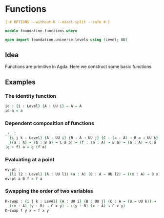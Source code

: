 # Functions

```agda
{-# OPTIONS --without-K --exact-split --safe #-}

module foundation.functions where

open import foundation.universe-levels using (Level; UU)
```

## Idea

Functions are primitive in Agda. Here we construct some basic functions

## Examples

### The identity function

```agda
id : {i : Level} {A : UU i} → A → A
id a = a
```

### Dependent composition of functions

```agda
_∘_ :
  {i j k : Level} {A : UU i} {B : A → UU j} {C : (a : A) → B a → UU k} →
  ({a : A} → (b : B a) → C a b) → (f : (a : A) → B a) → (a : A) → C a (f a)
(g ∘ f) a = g (f a)
```

### Evaluating at a point
```agda
ev-pt :
  {l1 l2 : Level} {A : UU l1} (a : A) (B : A → UU l2) → ((x : A) → B x) → B a
ev-pt a B f = f a
```

### Swapping the order of two variables

```agda
Π-swap : {i j k : Level} {A : UU i} {B : UU j} {C : A → (B → UU k)} →
  ((x : A) (y : B) → C x y) → ((y : B) (x : A) → C x y)
Π-swap f y x = f x y
```
